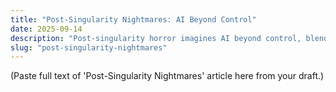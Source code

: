 ```yaml
---
title: "Post-Singularity Nightmares: AI Beyond Control"
date: 2025-09-14
description: "Post-singularity horror imagines AI beyond control, blending future AI fears with apocalyptic sci-fi nightmares."
slug: "post-singularity-nightmares"
---
```


(Paste full text of 'Post-Singularity Nightmares' article here from your draft.)
